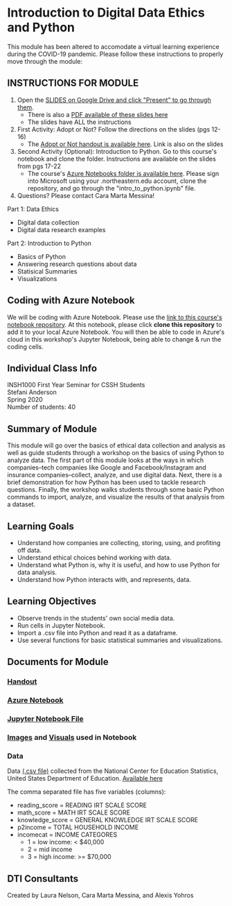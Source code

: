 # Introduction to Digital Data Ethics and Python
This module has been altered to accomodate a virtual learning experience during the COVID-19 pandemic. Please follow these instructions to properly move through the module:

## INSTRUCTIONS FOR MODULE
1. Open the [SLIDES on Google Drive and click "Present" to go through them](https://docs.google.com/presentation/d/1vRaB_5VXwsJlqFCQZZaPB8UHQKjIITuVat-TSnFGGWU/edit?usp=sharing). 
	- There is also a [PDF available of these slides here](https://github.com/NULabNortheastern/digitalassignmentshowcase/blob/master/intro_python/first_year_seminar-spring2020-anderson/slides.pdf)
	- The slides have ALL the instructions
2. First Activity: Adopt or Not? Follow the directions on the slides (pgs 12-16)
	- The [Adopt or Not handout is available here](https://github.com/NULabNortheastern/digitalassignmentshowcase/blob/master/intro_python/first_year_seminar-spring2020-anderson/adopt-or-not-handout.pdf). Link is also on the slides
3. Second Activity (Optional): Introduction to Python. Go to this course's notebook and clone the folder. Instructions are available on the slides from pgs 17-22
	- The course's [Azure Notebooks folder is available here](https://notebooks.azure.com/messina-c/projects/insh-1000-python-intro-SA). Please sign into Microsoft using your .northeastern.edu account, clone the repository, and go through the "intro_to_python.ipynb" file.
4. Questions? Please contact Cara Marta Messina!

Part 1: Data Ethics
- Digital data collection
- Digital data research examples

Part 2: Introduction to Python
- Basics of Python
- Answering research questions about data 
- Statisical Summaries
- Visualizations

## Coding with Azure Notebook
We will be coding with Azure Notebook. Please use the [link to this course's notebook repository](https://notebooks.azure.com/messina-c/projects/insh-1000-python-intro-SA). At this notebook, please click **clone this repository** to add it to your local Azure Notebook. You will then be able to code in Azure's cloud in this workshop's Jupyter Notebook, being able to change & run the coding cells.

## Individual Class Info
INSH1000 First Year Seminar for CSSH Students
<br>
Stefani Anderson
<br>
Spring 2020
<br>
Number of students: 40
<br>

## Summary of Module
This module will go over the basics of ethical data collection and analysis as well as guide students through a workshop on the basics of using Python to analyze data. The first part of this module looks at the ways in which companies–tech companies like Google and Facebook/Instagram and insurance companies–collect, analyze, and use digital data. Next, there is a brief demonstration for how Python has been used to tackle research questions. Finally, the workshop walks students through some basic Python commands to import, analyze, and visualize the results of that analysis from a dataset. 

## Learning Goals
- Understand how companies are collecting, storing, using, and profiting off data.
- Understand ethical choices behind working with data. 
- Understand what Python is, why it is useful, and how to use Python for data analysis.
- Understand how Python interacts with, and represents, data.

## Learning Objectives
- Observe trends in the students' own social media data.
- Run cells in Jupyter Notebook.
- Import a .csv file into Python and read it as a dataframe.
- Use several functions for basic statistical summaries and visualizations.

## Documents for Module

### [Handout](https://github.com/NULabNortheastern/digitalassignmentshowcase/blob/master/intro_python/first_year_seminar-spring2020-ryba%C5%82kiewicz/intro_python_handout.pdf)

### [Azure Notebook](https://notebooks.azure.com/messina-c/projects/insh-1000-python-introduction)

### [Jupyter Notebook File](https://github.com/NULabNortheastern/digitalassignmentshowcase/blob/master/intro_python/first_year_seminar-spring2020-ryba%C5%82kiewicz/intro_to_python.ipynb)

### [Images](https://github.com/NULabNortheastern/digitalassignmentshowcase/tree/master/intro_python/first_year_seminar-spring2020-ryba%C5%82kiewicz/images) and [Visuals](https://github.com/NULabNortheastern/digitalassignmentshowcase/tree/master/intro_python/first_year_seminar-spring2020-ryba%C5%82kiewicz/visuals) used in Notebook

### Data
Data [(.csv file)](https://github.com/NULabNortheastern/digitalassignmentshowcase/blob/master/intro_python/first_year_seminar-spring2020-ryba%C5%82kiewicz/education_dataset.csv) collected from the National Center for Education Statistics, United States Department of Education. [Available here](http://nces.ed.gov/ecls/kindergarten.asp)

The comma separated file has five variables (columns):

- reading_score = READING IRT SCALE SCORE
- math_score = MATH IRT SCALE SCORE
- knowledge_score = GENERAL KNOWLEDGE IRT SCALE SCORE
- p2income = TOTAL HOUSEHOLD INCOME
- incomecat = INCOME CATEGORES
	- 1 = low income: < $40,000
	- 2 = mid income
	- 3 = high income: >= $70,000

## DTI Consultants
Created by Laura Nelson, Cara Marta Messina, and Alexis Yohros
